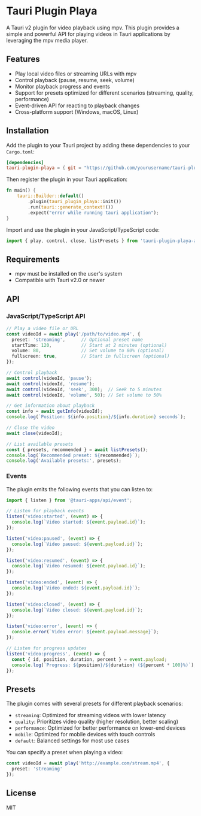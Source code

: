 # Tauri Plugin Playa

A Tauri v2 plugin for video playback using mpv. This plugin provides a simple and powerful API for playing videos in Tauri applications by leveraging the mpv media player.

## Features

- Play local video files or streaming URLs with mpv
- Control playback (pause, resume, seek, volume)
- Monitor playback progress and events
- Support for presets optimized for different scenarios (streaming, quality, performance)
- Event-driven API for reacting to playback changes
- Cross-platform support (Windows, macOS, Linux)

## Installation

Add the plugin to your Tauri project by adding these dependencies to your `Cargo.toml`:

```toml
[dependencies]
tauri-plugin-playa = { git = "https://github.com/yourusername/tauri-plugin-playa" }
```

Then register the plugin in your Tauri application:

```rust
fn main() {
    tauri::Builder::default()
        .plugin(tauri_plugin_playa::init())
        .run(tauri::generate_context!())
        .expect("error while running tauri application");
}
```

Import and use the plugin in your JavaScript/TypeScript code:

```typescript
import { play, control, close, listPresets } from 'tauri-plugin-playa-api';
```

## Requirements

- mpv must be installed on the user's system
- Compatible with Tauri v2.0 or newer

## API

### JavaScript/TypeScript API

```typescript
// Play a video file or URL
const videoId = await play('/path/to/video.mp4', {
  preset: 'streaming',      // Optional preset name
  startTime: 120,           // Start at 2 minutes (optional)
  volume: 80,               // Set volume to 80% (optional)
  fullscreen: true,         // Start in fullscreen (optional)
});

// Control playback
await control(videoId, 'pause');
await control(videoId, 'resume');
await control(videoId, 'seek', 300);  // Seek to 5 minutes
await control(videoId, 'volume', 50); // Set volume to 50%

// Get information about playback
const info = await getInfo(videoId);
console.log(`Position: ${info.position}/${info.duration} seconds`);

// Close the video
await close(videoId);

// List available presets
const { presets, recommended } = await listPresets();
console.log(`Recommended preset: ${recommended}`);
console.log('Available presets:', presets);
```

### Events

The plugin emits the following events that you can listen to:

```typescript
import { listen } from '@tauri-apps/api/event';

// Listen for playback events
listen('video:started', (event) => {
  console.log(`Video started: ${event.payload.id}`);
});

listen('video:paused', (event) => {
  console.log(`Video paused: ${event.payload.id}`);
});

listen('video:resumed', (event) => {
  console.log(`Video resumed: ${event.payload.id}`);
});

listen('video:ended', (event) => {
  console.log(`Video ended: ${event.payload.id}`);
});

listen('video:closed', (event) => {
  console.log(`Video closed: ${event.payload.id}`);
});

listen('video:error', (event) => {
  console.error(`Video error: ${event.payload.message}`);
});

// Listen for progress updates
listen('video:progress', (event) => {
  const { id, position, duration, percent } = event.payload;
  console.log(`Progress: ${position}/${duration} (${percent * 100}%)`);
});
```

## Presets

The plugin comes with several presets for different playback scenarios:

- `streaming`: Optimized for streaming videos with lower latency
- `quality`: Prioritizes video quality (higher resolution, better scaling)
- `performance`: Optimized for better performance on lower-end devices
- `mobile`: Optimized for mobile devices with touch controls
- `default`: Balanced settings for most use cases

You can specify a preset when playing a video:

```typescript
const videoId = await play('http://example.com/stream.mp4', {
  preset: 'streaming'
});
```

## License

MIT
